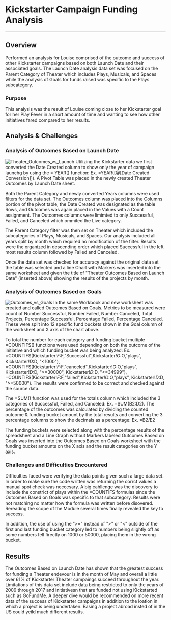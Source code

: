# Kickstarter Campaign Funding Analysis
---
## Overview
Performed an analysis for Louise comprised of the outcome and success of other Kickstarter campaigns based on both Launch Date and their associated goals.   The Launch Date analysis data set was focused on the Parent Category of Theater which includes Plays, Musicals, and Spaces while the analysis of Goals for funds raised was specific to the Plays subcategory.   

### Purpose
This analysis was the result of Louise coming close to her Kickstarter goal for her Play Fever in a short amount of time and wanting to see how other initiatives fared compared to her results.

## Analysis & Challenges
### Analysis of Outcomes Based on Launch Date
![Theater_Outcomes_vs_Launch](https://user-images.githubusercontent.com/84201082/123518244-077abf00-d673-11eb-8c36-0579e6c78bab.png)
Utilizing the Kickstarter data we first converted the Date Created column to show only the year of campaign launchg by using the = YEAR() function: Ex. =YEAR([@[Date Created Conversion]]).   A Pivot Table was placed in the newly created Theater Outcomes by Launch Date sheet. 

Both the Parent Category and newly converted Years columns were used filters for the data set.   The Outcomes column was placed into the Columns portion of the pivot table, the Date Created was designated as the table Rows, and Outcomes was again placed in the Values with a Count assignment.  The Outcomes columns were limimted to only Successful, Failed, and Canceled which ommited the Live category.   

The Parent Category filter was then set on Theater which included the subcategories of Plays, Musicals, and Spaces.   Our analysis included all years split by month which required no modification of the filter.   Results were the organized in descending order which placed Successful in the left most results column followed by Failed and Canceled.

Once the data set was checked for accuracy against the original data set the table was selected and a line Chart with Markers was inserted into the same worksheet and given the title of "Theater Outcomes Based on Launch Date" (inserted above) showing the results of the projects by month.

### Analysis of Outcomes Based on Goals
![Outcomes_vs_Goals](https://user-images.githubusercontent.com/84201082/123518280-2ed18c00-d673-11eb-8fe1-9d1e1c69aa04.png)
In the same Workbook and new worksheet was created and called Outcomes Based on Goals.   Metrics to be measured were count of Number Successful, Number Failed, Number Canceled, Total Projects, Percentage Successful, Percentage Failed, Percentage Canceled.   These were split into 12 specific fund buckets shown in the Goal column of the worksheet and X axis of the chart above.

To total the number for each category and funding bucket multiple =COUNTIFS() functions were used depending on both the outcome of the initiative and which funding bucket was being analyzed: Ex. =COUNTIFS(Kickstarter!$F:$F,"Successful",Kickstarter!$O:$O,"plays", Kickstarter!$D:$D, "<1000"), =COUNTIFS(Kickstarter!$F:$F,"canceled",Kickstarter!$O:$O,"plays", Kickstarter!$D:$D, ">=30000", Kickstarter!$D:$D, "<=34999"), =COUNTIFS(Kickstarter!$F:$F,"failed",Kickstarter!$O:$O,"plays", Kickstarter!$D:$D, ">=50000").   The results were confirmed to be correct and checked against the source data.

The =SUM() function was used for the totals column which included the 3 categories of Successful, Failed, and Canceled: Ex. =SUM(B2:D2).   The percentage of the outcomes was calculated by dividing the counted outcome & funding bucket amount by the total results and converting the 3 percentage columns to show the decimals as a percentage: Ex. =B2/E2

The funding buckets were selected along with the percentage results of the spreadsheet and a Line Graph without Markers labeled Outcomes Based on Goals was inserted into the Outcomes Based on Goals worksheet with the funding bucket amounts on the X axis and the result categories on the Y axis. 

### Challenges and Difficulties Encountered
Difficulties faced were verifying the data points given such a large data set.   In order to make sure the code written was returning the corrct values a manual spot check was neccesary.   A big cahllenge was the discovery to include the constrict of plays within the =COUNTIFS formulas since the Outcomes Based on Goals was specific to that subcategory.   Results were not matching no matter how the formula was written before disovered. Rereading the scope of the Module several times finally revealed the key to success.

In addition, the use of using the ">=" instead of ">" or "<" outside of the first and last funding bucket category led to numbers being slightly off as some numbers fell firectly on 1000 or 50000, placing them in the wrong bucket.

## Results
The Outcomes Based on Launch Date has shown that the greatest success for funding a Theater endevour is in the month of May and overall a little over 61% of Kickstarter Theater campaings succeed throughout the year.   Limitations of this data set include data being restricted to only the years of 2009 through 2017 and initiativesn that are funded not using Kickstarted such as GoFundMe.   A deeper dive would be recommended on more recent data of the success of Kickstarter campaigns in addition to the loation in which a project is being undertaken.   Basing a project abroad insted of in the US could yeild much different results.
